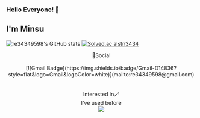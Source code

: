 ### Hello Everyone! 👋<br/>
## I'm Minsu <br/>
![re34349598's GitHub stats](https://github-readme-stats.vercel.app/api?username=rapidshot282&show_icons=true&theme=dark)
[![Solved.ac alstn3434](http://mazassumnida.wtf/api/generate_badge?boj=alstn3434)](https://solved.ac/alstn3434)


<div align="center">
🌈Social<br/>
<br/>
[![Gmail Badge](https://img.shields.io/badge/Gmail-D14836?style=flat&logo=Gmail&logoColor=white)](mailto:re34349598@gmail.com)<br/>
<br/>
<br/>
</div>
 
<div align="center">
Interested in🪄<br/>
I've used before<br/>
 
<img src="https://img.shields.io/badge/c%2B%2B-00599C?style=flat-square&logo=C%2B%2B&logoColor=white"/>
</div>

<!--
**Rapidshot282/Rapidshot282** is a ✨ _special_ ✨ repository because its `README.md` (this file) appears on your GitHub profile.

<a href="클릭시 이동할 링크" target="_blank"><img src="https://img.shields.io/badge/문자-색코드?style=flat-square&logo=이미지 이름&logoColor=white"/></a>
<img src="https://img.shields.io/badge/문자-색코드?style=for-the-badge&logo=이미지 이름&logoColor=black">
